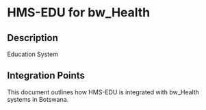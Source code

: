 # HMS-EDU for bw_Health

## Description

Education System

## Integration Points

This document outlines how HMS-EDU is integrated with bw_Health systems in Botswana.

